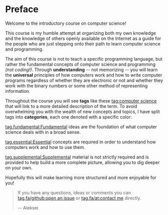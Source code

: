 # Preface

Welcome to the introductory course on computer science!

This course is my humble attempt at organizing both my own knowledge and the
knowledge of others openly available on the Internet as a guide for the people
who are just stepping onto their path to learn computer science and programming.

The aim of this course is not to teach a specific programming language, but
rather the fundamental concepts of computer science and programming
_(not coding!)_. Through **understanding** -- not memorizing -- you will learn
the **universal** principles of how computers work and how to write computer
programs regardless of whether they are electronic or not and whether they work
with the binary numbers or some other method of representing information.

Throughout the course you will see **tags** like these
[tag:computer science](https://en.wikipedia.org/wiki/Computer_science) that will
link to a more detailed description of the term. To avoid overwhelming you with
the wealth of new concepts and topics, I have split tags into **categories**,
each one denoted with a specific color:

[tag.fundamental:Fundamental](#) ideas are the foundation of what computer
science deals with in a broad sense.

[tag.essential:Essential](#) concepts are required in order to understand how
computers work and how to use them.

[tag.supplemental:Supplemental](#) material is not strictly required and is
provided to help build a more complete picture, allowing you to dig deeper on
your own.

Hopefully this will make learning more structured and more enjoyable for you!

> If you have any questions, ideas or comments you can
> [tag.fa/github:open an issue](https://github.com/lexuzieel/computer-science/issues)
> or
> [tag.fa/at:contact me](mailto:contact@aleksei.dev) directly.
>
> -- Aleksei
